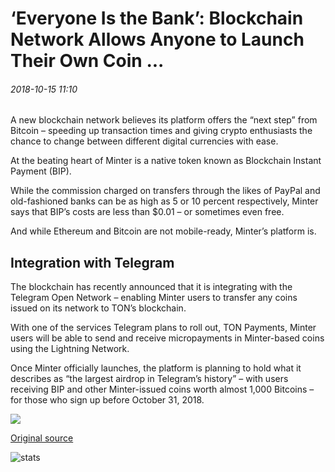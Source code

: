 # ‘Everyone Is the Bank’: Blockchain Network Allows Anyone to Launch Their Own Coin ...

###### 2018-10-15 11:10

A new blockchain network believes its platform offers the “next step” from Bitcoin – speeding up transaction times and giving crypto enthusiasts the chance to change between different digital currencies with ease.

At the beating heart of Minter is a native token known as Blockchain Instant Payment (BIP).

While the commission charged on transfers through the likes of PayPal and old-fashioned banks can be as high as 5 or 10 percent respectively, Minter says that BIP’s costs are less than $0.01 – or sometimes even free.

And while Ethereum and Bitcoin are not mobile-ready, Minter’s platform is.

## 

## Integration with Telegram

The blockchain has recently announced that it is integrating with the Telegram Open Network – enabling Minter users to transfer any coins issued on its network to TON’s blockchain.

With one of the services Telegram plans to roll out, TON Payments, Minter users will be able to send and receive micropayments in Minter-based coins using the Lightning Network.

Once Minter officially launches, the platform is planning to hold what it describes as “the largest airdrop in Telegram’s history” – with users receiving BIP and other Minter-issued coins worth almost 1,000 Bitcoins – for those who sign up before October 31, 2018.

![](https://s3.cointelegraph.com/storage/uploads/view/26d161d92085d7a21a01138eacce61bd.jpg)

[Original source](https://cointelegraph.com/news/everyone-is-the-bank-blockchain-network-allows-anyone-to-launch-their-own-coin)

![stats](https://c.statcounter.com/11760860/0/a89fa40b/1/ "stats")